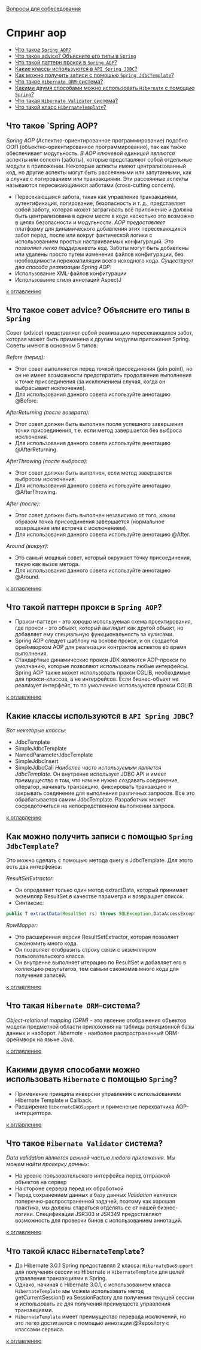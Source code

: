 [Вопросы для собеседования](README.md)

# Спринг aop
+ [Что такое `Spring AOP?`](#Что-такое-Spring-AOP)
+ [Что такое advice? Объясните его типы в `Spring`](#Что-такое-совет-advice)
+ [Что такой паттерн прокси в `Spring AOP`?](#Что-такой-паттерн-прокси-в-Spring-AOP)
+ [Какие классы используются в `API Spring JDBC`?](#Какие-классы-используются-в-API-Spring-JDBC)
+ [Как можно получить записи с помощью `Spring JdbcTemplate`?](#Как-можно-получить-записи-с-помощью-Sprin-JdbcTemplate)
+ [Что такое `Hibernate ORM`-система?](#Что-такая-Hibernate-ORM-система)
+ [Какими двумя способами можно использовать `Hibernate` с помощью `Spring`?](#Какими-двумя-способами-можно-использовать-Hibernate-с-помощью-Spring)
+ [Что такая `Hibernate Validator` система?](#Что-такая-Hibernate-Validator-система)
+ [Что такой класс `HibernateTemplate`?](#Что-такой-класс-HibernateTemplate)

## Что такое `Spring AOP?
_Spring AOP_ (Аспектно-ориентированное программирование) подобно ООП (объектно-ориентированное программирование), так как также обеспечивает модульность.
_В AOP ключевой единицей являются_ аспекты или concern (заботы), которые представляют собой отдельные модули в приложении. Некоторые аспекты имеют централизованный код, но другие аспекты могут быть рассеянными или запутанными, как в случае с логированием или транзакциями. Эти рассеянные аспекты называются пересекающимися заботами (cross-cutting concern).
+ Пересекающаяся забота, такая как управление транзакциями, аутентификация, логирование, безопасность и т. д., представляет собой заботу, которая может затрагивать всё приложение и должна быть централизована в одном месте в коде насколько это возможно в целях безопасности и модульности.
_AOP предоставляет_  платформу для динамического добавления этих пересекающихся забот перед, после или вокруг фактической логики с использованием простых настраиваемых конфигураций.
_Это позволяет легко поддерживать код._ Заботы могут быть добавлены или удалены просто путем изменения файлов конфигурации, без необходимости перекомпиляции всего исходного кода.
_Существуют два способа реализации Spring AOP:_
+ Использование XML-файлов конфигурации
+ Использование стиля аннотаций AspectJ

[к оглавлению](#Спринг-aop)

## Что такое совет advice? Объясните его типы в `Spring`
Совет (advice) представляет собой реализацию пересекающихся забот, которая может быть применена к другим модулям приложения Spring. Советы имеют в основном 5 типов:

_Before (перед):_
+ Этот совет выполняется перед точкой присоединения (join point), но он не имеет возможности предотвратить продолжение выполнения к точке присоединения (за исключением случая, когда он выбрасывает исключение).
+ Для использования данного совета используйте аннотацию @Before.

_AfterReturning (после возврата):_
+ Этот совет должен быть выполнен после успешного завершения точки присоединения, т.е. если метод завершается без выброса исключения.
+ Для использования данного совета используйте аннотацию @AfterReturning.

_AfterThrowing (после выброса):_
+ Этот совет должен быть выполнен, если метод завершается выбросом исключения.
+ Для использования данного совета используйте аннотацию @AfterThrowing.

_After (после):_
+ Этот совет должен быть выполнен независимо от того, каким образом точка присоединения завершается (нормальное возвращение или встреча с исключением).
+ Для использования данного совета используйте аннотацию @After.

_Around (вокруг):_
+ Это самый мощный совет, который окружает точку присоединения, такую как вызов метода.
+ Для использования данного совета используйте аннотацию @Around.

[к оглавлению](#Спринг-aop)


## Что такой паттерн прокси в `Spring AOP`?
+ Прокси-паттерн - это хорошо используемая схема проектирования, где прокси - это объект, который выглядит как другой объект, но добавляет ему специальную функциональность за кулисами.
+ Spring AOP следует шаблону на основе прокси, и он создается фреймворком AOP для реализации контрактов аспектов во время выполнения.
+ Стандартные динамические прокси JDK являются AOP-прокси по умолчанию, которые позволяют использовать любые интерфейсы. Spring AOP также может использовать прокси CGLIB, необходимые для прокси-классов, а не интерфейсов. Если бизнес-объект не реализует интерфейс, то по умолчанию используются прокси CGLIB.

[к оглавлению](#Спринг-aop)

## Какие классы используются в `API Spring JDBC`?
_Вот некоторые классы:_
+ JdbcTemplate
+ SimpleJdbcTemplate
+ NamedParameterJdbcTemplate
+ SimpleJdbcInsert
+ SimpleJdbcCall
_Наиболее часто используемым является JdbcTemplate._ Он внутренне использует JDBC API и имеет преимущество в том, что нам не нужно создавать соединение, оператор, начинать транзакцию, фиксировать транзакцию и закрывать соединение для выполнения различных запросов. Все это обрабатывается самим JdbcTemplate. Разработчик может сосредоточиться на непосредственном выполнении запроса.

[к оглавлению](#Спринг-aop)

## Как можно получить записи с помощью `Spring JdbcTemplate`?
Это можно сделать с помощью метода query в JdbcTemplate. Для этого есть два интерфейса:

_ResultSetExtractor:_
+ Он определяет только один метод extractData, который принимает экземпляр ResultSet в качестве параметра и возвращает список.
+ Синтаксис:

```java
public T extractData(ResultSet rs) throws SQLException,DataAccessException;
```
_RowMapper:_
+ Это расширенная версия ResultSetExtractor, которая позволяет сэкономить много кода.
+ Он позволяет отобразить строку связи с экземпляром пользовательского класса.
+ Он внутренне выполняет итерацию по ResultSet и добавляет его в коллекцию результатов, тем самым сэкономив много кода для получения записей.

[к оглавлению](#Спринг-aop)

## Что такая `Hibernate ORM`-система?
_Object-relational mapping (ORM)_ - это явление отображения объектов модели предметной области приложения на таблицы реляционной базы данных и наоборот.
_Hibernate_ - наиболее распространенный ORM-фреймворк на языке Java.

[к оглавлению](#Спринг-aop)

## Какими двумя способами можно использовать `Hibernate` с помощью `Spring`?
+ Применение принципа инверсии управления с использованием Hibernate Template и Callback.
+ Расширение `HibernateDAOSupport` и применение перехватчика AOP-интерцептора.

[к оглавлению](#Спринг-aop)

##  Что такое `Hibernate Validator` система?
_Data validation является важной частью любого приложения. Мы можем найти проверку данных:_
 + На уровне пользовательского интерфейса перед отправкой объектов на сервер
 + На стороне сервера перед их обработкой
 + Перед сохранением данных в базу данных
_Validation_ является поперечно-распространенной задачей, поэтому как хорошая практика, мы должны стараться отделять ее от нашей бизнес-логики. Спецификации JSR303 и JSR349 предоставляют возможность для проверки бинов с использованием аннотаций.

[к оглавлению](#Спринг-aop)

##  Что такой класс `HibernateTemplate`?
+ До Hibernate 3.0.1 Spring предоставлял 2 класса: `HibernateDaoSupport` для получения сессии из Hibernate и `HibernateTemplate` для целей управления транзакциями в Spring.
+ Однако, начиная с Hibernate 3.0.1, с использованием класса `HibernateTemplate` мы можем использовать метод getCurrentSession() из SessionFactory для получения текущей сессии и использовать ее для получения преимуществ управления транзакциями.
+ `HibernateTemplate` имеет преимущество перевода исключений, но это легко достигается с помощью аннотации @Repository с классами сервиса.

[к оглавлению](#Спринг-aop)




